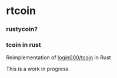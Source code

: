 # rtcoin

### rustycoin?

### tcoin in rust

Reimplementation of [login000/tcoin](https://github.com/login000/tcoin) in Rust

This is a work in progress
